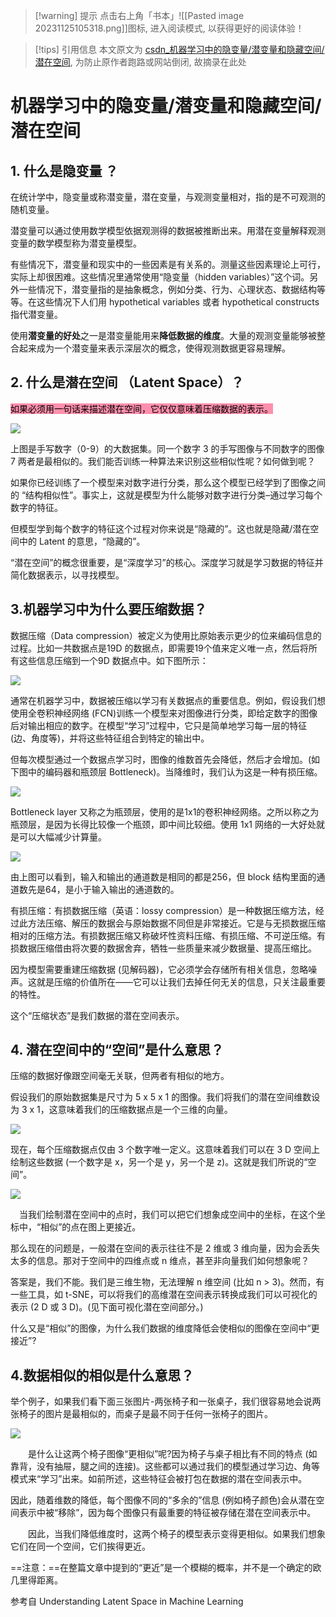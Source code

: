 
>[!warning] 提示
>点击右上角「书本」![[Pasted image 20231125105318.png]]图标, 进入阅读模式, 以获得更好的阅读体验！

>[!tips] 引用信息
> 本文原文为 [csdn_机器学习中的隐变量/潜变量和隐藏空间/潜在空间](https://blog.csdn.net/weixin_43943476/article/details/123752065), 为防止原作者跑路或网站倒闭, 故摘录在此处

# 机器学习中的隐变量/潜变量和隐藏空间/潜在空间

## 1. 什么是隐变量 ？

在统计学中，隐变量或称潜变量，潜在变量，与观测变量相对，指的是不可观测的随机变量。

潜变量可以通过使用数学模型依据观测得的数据被推断出来。用潜在变量解释观测变量的数学模型称为潜变量模型。

有些情况下，潜变量和现实中的一些因素是有关系的。测量这些因素理论上可行，实际上却很困难。这些情况里通常使用“隐变量（hidden variables）”这个词。另外一些情况下，潜变量指的是抽象概念，例如分类、行为、心理状态、数据结构等等。在这些情况下人们用 hypothetical variables 或者 hypothetical constructs 指代潜变量。

使用**潜变量的好处**之一是潜变量能用来**降低数据的维度**。大量的观测变量能够被整合起来成为一个潜变量来表示深层次的概念，使得观测数据更容易理解。

## 2. 什么是潜在空间 （Latent Space）？

<mark style="background: #FF5582A6;">如果必须用一句话来描述潜在空间，它仅仅意味着压缩数据的表示。</mark>

![](https://raw.githubusercontent.com/Nekasu/Blog_pics/main/20240326214732.png)

上图是手写数字（0-9）的大数据集。同一个数字 3 的手写图像与不同数字的图像 7 两者是最相似的。我们能否训练一种算法来识别这些相似性呢？如何做到呢？

如果你已经训练了一个模型来对数字进行分类，那么这个模型已经学到了图像之间的 “结构相似性”。事实上，这就是模型为什么能够对数字进行分类–通过学习每个数字的特征。

但模型学到每个数字的特征这个过程对你来说是“隐藏的”。这也就是隐藏/潜在空间中的 Latent 的意思，“隐藏的”。

“潜在空间”的概念很重要，是“深度学习”的核心。深度学习就是学习数据的特征并简化数据表示，以寻找模型。


## 3.机器学习中为什么要压缩数据？

数据压缩（Data compression）被定义为使用比原始表示更少的位来编码信息的过程。比如一共数据点是19D 的数据点，即需要19个值来定义唯一点，然后将所有这些信息压缩到一个9D 数据点中。如下图所示：

![](https://raw.githubusercontent.com/Nekasu/Blog_pics/main/20240326214859.png)


通常在机器学习中，数据被压缩以学习有关数据点的重要信息。例如，假设我们想使用全卷积神经网络 (FCN)训练一个模型来对图像进行分类，即给定数字的图像后对输出相应的数字。在模型“学习”过程中，它只是简单地学习每一层的特征 (边、角度等)，并将这些特征组合到特定的输出中。

但每次模型通过一个数据点学习时，图像的维数首先会降低，然后才会增加。(如下图中的编码器和瓶颈层 Bottleneck)。当降维时，我们认为这是一种有损压缩。

![](https://raw.githubusercontent.com/Nekasu/Blog_pics/main/20240326214921.png)

Bottleneck layer 又称之为瓶颈层，使用的是1x1的卷积神经网络。之所以称之为瓶颈层，是因为长得比较像一个瓶颈，即中间比较细。使用 1x1 网络的一大好处就是可以大幅减少计算量。

![](https://raw.githubusercontent.com/Nekasu/Blog_pics/main/20240326214924.png)

由上图可以看到，输入和输出的通道数是相同的都是256，但 block 结构里面的通道数先是64，是小于输入输出的通道数的。

有损压缩：有损数据压缩（英语：lossy compression）是一种数据压缩方法，经过此方法压缩、解压的数据会与原始数据不同但是非常接近。它是与无损数据压缩相对的压缩方法。有损数据压缩又称破坏性资料压缩、有损压缩、不可逆压缩。有损数据压缩借由将次要的数据舍弃，牺牲一些质量来减少数据量、提高压缩比。

因为模型需要重建压缩数据 (见解码器)，它必须学会存储所有相关信息，忽略噪声。这就是压缩的价值所在——它可以让我们去掉任何无关的信息，只关注最重要的特性。

这个“压缩状态”是我们数据的潜在空间表示。

## 4. 潜在空间中的“空间”是什么意思？

压缩的数据好像跟空间毫无关联，但两者有相似的地方。

假设我们的原始数据集是尺寸为 5 x 5 x 1 的图像。我们将我们的潜在空间维数设为 3 x 1，这意味着我们的压缩数据点是一个三维的向量。

![](https://raw.githubusercontent.com/Nekasu/Blog_pics/main/20240326215029.png)

现在，每个压缩数据点仅由 3 个数字唯一定义。这意味着我们可以在 3 D 空间上绘制这些数据 (一个数字是 x，另一个是 y，另一个是 z)。这就是我们所说的“空间”。

![](https://raw.githubusercontent.com/Nekasu/Blog_pics/main/20240326215042.png)

 当我们绘制潜在空间中的点时，我们可以把它们想象成空间中的坐标，在这个坐标中，“相似”的点在图上更接近。

那么现在的问题是，一般潜在空间的表示往往不是 2 维或 3 维向量，因为会丢失太多的信息。那对于空间中的四维点或 n 维点，甚至非向量我们如何想象呢？

答案是，我们不能。我们是三维生物，无法理解 n 维空间 (比如 n > 3)。然而，有一些工具，如 t-SNE，可以将我们的高维潜在空间表示转换成我们可以可视化的表示 (2 D 或 3 D)。(见下面可视化潜在空间部分。)

什么又是“相似”的图像，为什么我们数据的维度降低会使相似的图像在空间中“更接近”?

## 4.数据相似的相似是什么意思？

举个例子，如果我们看下面三张图片-两张椅子和一张桌子，我们很容易地会说两张椅子的图片是最相似的，而桌子是最不同于任何一张椅子的图片。

![](https://raw.githubusercontent.com/Nekasu/Blog_pics/main/20240326215115.png)



  是什么让这两个椅子图像“更相似”呢?因为椅子与桌子相比有不同的特点 (如靠背，没有抽屉，腿之间的连接)。这些都可以通过我们的模型通过学习边、角等模式来“学习”出来。如前所述，这些特征会被打包在数据的潜在空间表示中。

因此，随着维数的降低，每个图像不同的“多余的”信息 (例如椅子颜色)会从潜在空间表示中被“移除”，因为每个图像只有最重要的特征被存储在潜在空间表示中。

  因此，当我们降低维度时，这两个椅子的模型表示变得更相似。如果我们想象它们在同一个空间，它们挨得更近。

==注意：==在整篇文章中提到的“更近”是一个模糊的概率，并不是一个确定的欧几里得距离。

参考自 Understanding Latent Space in Machine Learning